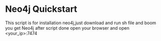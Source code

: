 # Neo4j Quickstart

This script is for installation neo4j,just download and run sh file and boom you get Neo4j
after script done open your browser and open <your_ip>:7474

